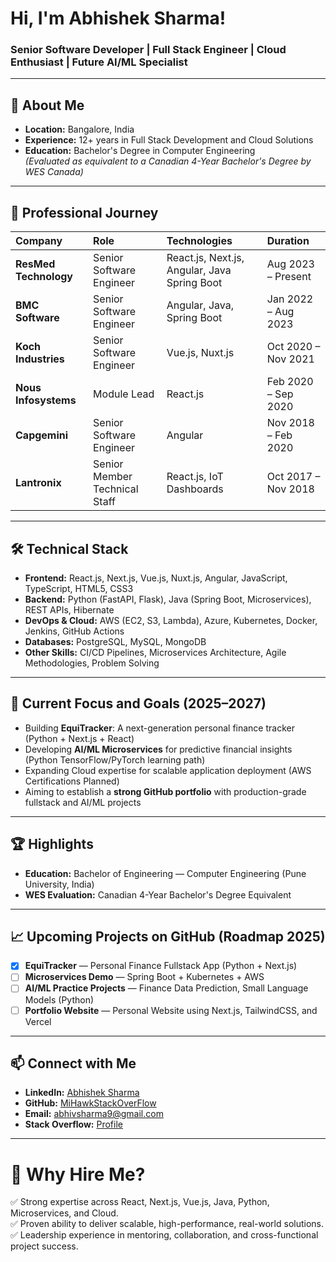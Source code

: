 
# Hi, I'm Abhishek Sharma!

### Senior Software Developer | Full Stack Engineer | Cloud Enthusiast | Future AI/ML Specialist

---

## 📜 About Me

- **Location:** Bangalore, India
- **Experience:** 12+ years in Full Stack Development and Cloud Solutions
- **Education:** Bachelor's Degree in Computer Engineering  
  _(Evaluated as equivalent to a Canadian 4-Year Bachelor's Degree by WES Canada)_

---

## 💼 Professional Journey

| Company | Role | Technologies | Duration |
|:---|:---|:---|:---|
| **ResMed Technology** | Senior Software Engineer | React.js, Next.js, Angular, Java Spring Boot | Aug 2023 – Present |
| **BMC Software** | Senior Software Engineer | Angular, Java, Spring Boot | Jan 2022 – Aug 2023 |
| **Koch Industries** | Senior Software Engineer | Vue.js, Nuxt.js | Oct 2020 – Nov 2021 |
| **Nous Infosystems** | Module Lead | React.js | Feb 2020 – Sep 2020 |
| **Capgemini** | Senior Software Engineer | Angular | Nov 2018 – Feb 2020 |
| **Lantronix** | Senior Member Technical Staff | React.js, IoT Dashboards | Oct 2017 – Nov 2018 |

---

## 🛠️ Technical Stack

- **Frontend:** React.js, Next.js, Vue.js, Nuxt.js, Angular, JavaScript, TypeScript, HTML5, CSS3
- **Backend:** Python (FastAPI, Flask), Java (Spring Boot, Microservices), REST APIs, Hibernate
- **DevOps & Cloud:** AWS (EC2, S3, Lambda), Azure, Kubernetes, Docker, Jenkins, GitHub Actions
- **Databases:** PostgreSQL, MySQL, MongoDB
- **Other Skills:** CI/CD Pipelines, Microservices Architecture, Agile Methodologies, Problem Solving

---

## 🚀 Current Focus and Goals (2025–2027)

- Building **EquiTracker**: A next-generation personal finance tracker (Python + Next.js + React)
- Developing **AI/ML Microservices** for predictive financial insights (Python TensorFlow/PyTorch learning path)
- Expanding Cloud expertise for scalable application deployment (AWS Certifications Planned)
- Aiming to establish a **strong GitHub portfolio** with production-grade fullstack and AI/ML projects

---

## 🏆 Highlights

- **Education:** Bachelor of Engineering — Computer Engineering (Pune University, India)
- **WES Evaluation:** Canadian 4-Year Bachelor's Degree Equivalent

---

## 📈 Upcoming Projects on GitHub (Roadmap 2025)

- [x] **EquiTracker** — Personal Finance Fullstack App (Python + Next.js)
- [ ] **Microservices Demo** — Spring Boot + Kubernetes + AWS
- [ ] **AI/ML Practice Projects** — Finance Data Prediction, Small Language Models (Python)
- [ ] **Portfolio Website** — Personal Website using Next.js, TailwindCSS, and Vercel

---

## 📫 Connect with Me

- **LinkedIn:** [Abhishek Sharma](https://www.linkedin.com/in/abhishek-sharma-18ab6aa8/)
- **GitHub:** [MiHawkStackOverFlow](https://github.com/MiHawkStackOverFlow)
- **Email:** abhivsharma9@gmail.com
- **Stack Overflow:** [Profile](https://stackoverflow.com/users/6504463/abhishek-sharma)

---

# 🌟 Why Hire Me?

✅ Strong expertise across React, Next.js, Vue.js, Java, Python, Microservices, and Cloud.  
✅ Proven ability to deliver scalable, high-performance, real-world solutions.  
✅ Leadership experience in mentoring, collaboration, and cross-functional project success.
